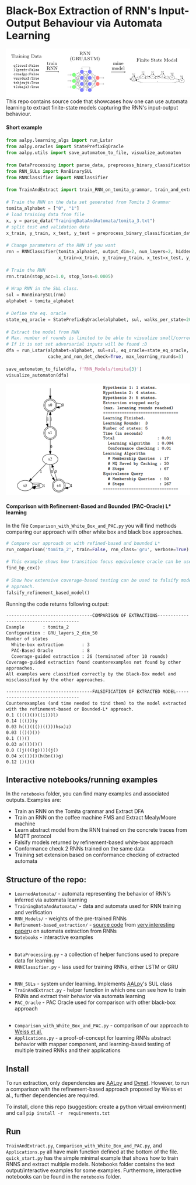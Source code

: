 # Black-Box Extraction of RNN's Input-Output Behaviour via Automata Learning

![High Level Method](high_level_process.png)
This repo contains source code that showcases how one can use automata learning to extract finite-state models capturing the RNN's input-output behaviour.

#### Short example
```python
from aalpy.learning_algs import run_Lstar
from aalpy.oracles import StatePrefixEqOracle
from aalpy.utils import save_automaton_to_file, visualize_automaton

from DataProcessing import parse_data, preprocess_binary_classification_data
from RNN_SULs import RnnBinarySUL
from RNNClassifier import RNNClassifier

from TrainAndExtract import train_RNN_on_tomita_grammar, train_and_extract_bp, train_RNN_and_extract_FSM

# Train the RNN on the data set generated from Tomita 3 Grammar
tomita_alphabet = ["0", "1"]
# load training data from file
x, y = parse_data("TrainingDataAndAutomata/tomita_3.txt")
# split test and validation data
x_train, y_train, x_test, y_test = preprocess_binary_classification_data(x, y, tomita_alphabet)

# Change parameters of the RNN if you want
rnn = RNNClassifier(tomita_alphabet, output_dim=2, num_layers=2, hidden_dim=50, batch_size=18,
                    x_train=x_train, y_train=y_train, x_test=x_test, y_test=y_test, nn_type="LSTM")

# Train the RNN
rnn.train(stop_acc=1.0, stop_loss=0.0005)

# Wrap RNN in the SUL class. 
sul = RnnBinarySUL(rnn)
alphabet = tomita_alphabet

# Define the eq. oracle
state_eq_oracle = StatePrefixEqOracle(alphabet, sul, walks_per_state=200, walk_len=6)

# Extract the model from RNN
# Max. number of rounds is limited to be able to visualize small/correct automata.
# If it is not set adversarial inputs will be found :D 
dfa = run_Lstar(alphabet=alphabet, sul=sul, eq_oracle=state_eq_oracle, automaton_type='dfa',
                cache_and_non_det_check=True, max_learning_rounds=3)

save_automaton_to_file(dfa, f'RNN_Models/tomita{3}')
visualize_automaton(dfa)
```
![Result](results.png)

#### Comparison with Refinement-Based and Bounded (PAC-Oracle) L* learning

In the file `Comparison_with_White_Box_and_PAC.py` you will find methods comparing our approach with other white box and black box approaches.
```python
# Compare our approach on with refined-based and bounded L*
run_comparison('tomita_2', train=False, rnn_class='gru', verbose=True)

# This example shows how transition focus equivalence oracle can be used to efficiently find counterexamples.
find_bp_cex()

# Show how extensive coverage-based testing can be used to falsify model returned from refinement-based extraction
# approach.
falsify_refinement_based_model()
```
Running the code returns following output:
```
---------------------------------COMPARISON OF EXTRACTIONS----------------------------------------
Example       : tomita_2
Configuration : GRU_layers_2_dim_50
Number of states
  White-box extraction       : 3
  PAC-Based Oracle           : 8
  Coverage-guided extraction : 26 (terminated after 10 rounds)
Coverage-guided extraction found counterexamples not found by other approaches.
All examples were classified correctly by the Black-Box model and misclassified by the other approaches.

---------------------------------FALSIFICATION OF EXTRACTED MODEL---------------------------------
Counterexamples (and time needed to tind them) to the model extracted with the refinement-based or Bounded-L* approach.
0.1 (((()())((i)))l)
0.14 ((()))y
0.03 h(()((())(()))hsx)z)
0.03 (()()())
0.1 ())()
0.03 a(())()()
0.0 ((j((()g))))(j()
0.04 x(())()(h(bn())g)
0.12 ()()()

```
## Interactive notebooks/running examples
In the `notebooks` folder, you can find many examples and associated outputs. Examples are:
- Train an RNN on the Tomita grammar and Extract DFA
- Train an RNN on the coffee machine FMS and Extract Mealy/Moore machine
- Learn abstract model from the RNN trained on the concrete traces from MQTT protocol
- Falsify models returned by refinement-based white-box approach
- Conformance check 2 RNNs trained on the same data
- Training set extension based on conformance checking of extracted automata

## Structure of the repo:
- `LearnedAutomata/` - automata representing the behavior of RNN's inferred via automata learning
- `TrainingDataAndAutomata/` - data and automata used for RNN training and verification 
- `RNN_Models/` - weights of the pre-trained RNNs
- `Refinement-based_extraction/` - [source code]((https://github.com/tech-srl/lstar_extraction)) from [very interesting paper](http://proceedings.mlr.press/v80/weiss18a/weiss18a.pdf)u on automata extraction from RNNs
- `Notebooks` - interactive examples
##
- `DataProcessing.py` - a collection of helper functions used to prepare data for learning
- `RNNClassifier.py` - lass used for training RNNs, either LSTM or GRU
##
- `RNN_SULs` - system under learning. Implements [AALpy](https://github.com/DES-Lab/AALpy)'s SUL class
- `TrainAndExtract.py` - helper function in which one can see how to train RNNs and extract their behavior via automata learning
- `PAC_Oracle` - PAC Oracle used for comparison with other black-box approach
##
- `Comparison_with_White_Box_and_PAC.py` - comparison of our approach to [Weiss et al.](https://github.com/tech-srl/lstar_extraction)
- `Applications.py` - a proof-of-concept for learning RNNs abstract behavior with mapper component, and learning-based testing of multiple trained RNNs and their applications

## Install

To run extraction, only dependencies are [AALpy](https://github.com/DES-Lab/AALpy) and [Dynet](https://dynet.readthedocs.io/en/latest/).
However, to run a comparison with the refinement-based approach proposed by Weiss et al., further dependencies are required.

To install, clone this repo (suggestion: create a python virtual environment) and call
``
pip install -r  requirements.txt
``

## Run
`TrainAndExtract.py`, `Comparison_with_White_Box_and_PAC.py`, and `Applications.py` all have main function defined at the bottom of the file.
`quick_start.py` has the simple minimal example that shows how to train RNNS and extract multiple models.
Notebooks folder contains the text output/interactive examples for some examples.
Furthermore, interactive notebooks can be found in the `notebooks` folder.
